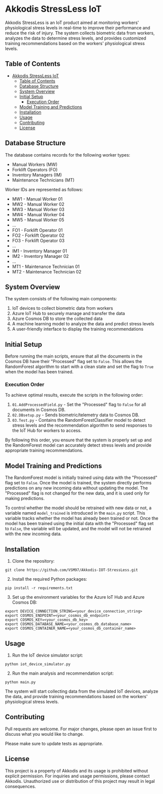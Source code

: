 # Akkodis StressLess IoT

Akkodis StressLess is an IoT product aimed at monitoring workers' physiological stress levels in real-time to improve their performance and reduce the risk of injury. The system collects biometric data from workers, analyzes the data to determine stress levels, and provides customized training recommendations based on the workers' physiological stress levels.

## Table of Contents

- [Akkodis StressLess IoT](#akkodis-stressless-iot)
  - [Table of Contents](#table-of-contents)
  - [Database Structure](#database-structure)
  - [System Overview](#system-overview)
  - [Initial Setup](#initial-setup)
    - [Execution Order](#execution-order)
  - [Model Training and Predictions](#model-training-and-predictions)
  - [Installation](#installation)
  - [Usage](#usage)
  - [Contributing](#contributing)
  - [License](#license)

## Database Structure

The database contains records for the following worker types:

- Manual Workers (MW)
- Forklift Operators (FO)
- Inventory Managers (IM)
- Maintenance Technicians (MT)

Worker IDs are represented as follows:

- MW1 - Manual Worker 01
- MW2 - Manual Worker 02
- MW3 - Manual Worker 03
- MW4 - Manual Worker 04
- MW5 - Manual Worker 05
- ...
- FO1 - Forklift Operator 01
- FO2 - Forklift Operator 02
- FO3 - Forklift Operator 03
- ...
- IM1 - Inventory Manager 01
- IM2 - Inventory Manager 02
- ...
- MT1 - Maintenance Technician 01
- MT2 - Maintenance Technician 02

## System Overview

The system consists of the following main components:

1. IoT devices to collect biometric data from workers
2. Azure IoT Hub to securely manage and transfer the data
3. Azure Cosmos DB to store the collected data
4. A machine learning model to analyze the data and predict stress levels
5. A user-friendly interface to display the training recommendations

## Initial Setup

Before running the main scripts, ensure that all the documents in the Cosmos DB have their "Processed" flag set to `False`. This allows the RandomForest algorithm to start with a clean state and set the flag to `True` when the model has been trained.

### Execution Order

To achieve optimal results, execute the scripts in the following order:

1. `01.AddProcessedField.py` - Set the "Processed" flag to `False` for all documents in Cosmos DB.
2. `02.DBsetup.py` - Sends biometric/telemetry data to Cosmos DB.
3. `03.Test.py` - Contains the RandomForestClassifier model to detect stress levels and the recommendation algorithm to send responses to the IoT Hub for workers to access.

By following this order, you ensure that the system is properly set up and the RandomForest model can accurately detect stress levels and provide appropriate training recommendations.

## Model Training and Predictions

The RandomForest model is initially trained using data with the "Processed" flag set to `False`. Once the model is trained, the system directly performs predictions on any new incoming data without updating the model. The "Processed" flag is not changed for the new data, and it is used only for making predictions.

To control whether the model should be retrained with new data or not, a variable named `model_trained` is introduced in the `main.py` script. This variable tracks whether the model has already been trained or not. Once the model has been trained using the initial data with the "Processed" flag set to `False`, the variable will be updated, and the model will not be retrained with the new incoming data.

## Installation

1. Clone the repository:
```
git clone https://github.com/VSM97/Akkodis-IOT-StressLess.git
```

2. Install the required Python packages:
```
pip install -r requirements.txt
```

3. Set up the environment variables for the Azure IoT Hub and Azure Cosmos DB:
```
export DEVICE_CONNECTION_STRING=<your_device_connection_string>
export COSMOS_ENDPOINT=<your_cosmos_db_endpoint>
export COSMOS_KEY=<your_cosmos_db_key>
export COSMOS_DATABASE_NAME=<your_cosmos_db_database_name>
export COSMOS_CONTAINER_NAME=<your_cosmos_db_container_name>
```

## Usage

1. Run the IoT device simulator script:
```
python iot_device_simulator.py
```

2. Run the main analysis and recommendation script:
```
python main.py
```

The system will start collecting data from the simulated IoT devices, analyze the data, and provide training recommendations based on the workers' physiological stress levels.

## Contributing

Pull requests are welcome. For major changes, please open an issue first to discuss what you would like to change.

Please make sure to update tests as appropriate.

## License

This project is a property of Akkodis and its usage is prohibited without explicit permission. For inquiries and usage permissions, please contact Akkodis. Unauthorized use or distribution of this project may result in legal consequences.
